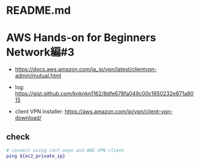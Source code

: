 # README.md


# AWS Hands-on for Beginners Network編#3

+ https://docs.aws.amazon.com/ja_jp/vpn/latest/clientvpn-admin/mutual.html
+ log: https://gist.github.com/knknkn1162/8dfe678fa049c00c1650232e671a8015


+ client VPN installer: https://aws.amazon.com/jp/vpn/client-vpn-download/

## check

```sh
# connect using conf.ovpn and AWS VPN client
ping ${ec2_private_ip}
```